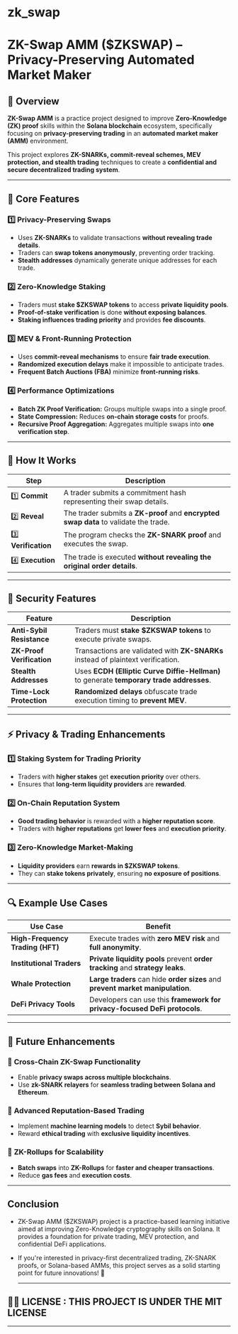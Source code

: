 # zk_swap

# ZK-Swap AMM ($ZKSWAP) – Privacy-Preserving Automated Market Maker

## 🚀 Overview

**ZK-Swap AMM** is a practice project designed to improve **Zero-Knowledge (ZK) proof** skills within the **Solana blockchain** ecosystem, specifically focusing on **privacy-preserving trading** in an **automated market maker (AMM)** environment.

This project explores **ZK-SNARKs, commit-reveal schemes, MEV protection, and stealth trading** techniques to create a **confidential and secure decentralized trading system**.


---


## 📌 Core Features

### 1️⃣ Privacy-Preserving Swaps
- Uses **ZK-SNARKs** to validate transactions **without revealing trade details**.
- Traders can **swap tokens anonymously**, preventing order tracking.
- **Stealth addresses** dynamically generate unique addresses for each trade.

### 2️⃣ Zero-Knowledge Staking
- Traders must **stake $ZKSWAP tokens** to access **private liquidity pools**.
- **Proof-of-stake verification** is done **without exposing balances**.
- **Staking influences trading priority** and provides **fee discounts**.

### 3️⃣ MEV & Front-Running Protection
- Uses **commit-reveal mechanisms** to ensure **fair trade execution**.
- **Randomized execution delays** make it impossible to anticipate trades.
- **Frequent Batch Auctions (FBA)** minimize **front-running risks**.

### 4️⃣ Performance Optimizations
- **Batch ZK Proof Verification:** Groups multiple swaps into a single proof.
- **State Compression:** Reduces **on-chain storage costs** for proofs.
- **Recursive Proof Aggregation:** Aggregates multiple swaps into **one verification step**.

---

## 🔄 How It Works

| **Step**  | **Description** |
|-----------|----------------|
| 1️⃣ **Commit** | A trader submits a commitment hash representing their swap details. |
| 2️⃣ **Reveal** | The trader submits a **ZK-proof** and **encrypted swap data** to validate the trade. |
| 3️⃣ **Verification** | The program checks the **ZK-SNARK proof** and executes the swap. |
| 4️⃣ **Execution** | The trade is executed **without revealing the original order details**. |

---

## 🔐 Security Features

| **Feature** | **Description** |
|------------|----------------|
| **Anti-Sybil Resistance** | Traders must **stake $ZKSWAP tokens** to execute private swaps. |
| **ZK-Proof Verification** | Transactions are validated with **ZK-SNARKs** instead of plaintext verification. |
| **Stealth Addresses** | Uses **ECDH (Elliptic Curve Diffie-Hellman)** to generate **temporary trade addresses**. |
| **Time-Lock Protection** | **Randomized delays** obfuscate trade execution timing to **prevent MEV**. |

---


## ⚡ Privacy & Trading Enhancements

### 1️⃣ **Staking System for Trading Priority**
- Traders with **higher stakes** get **execution priority** over others.
- Ensures that **long-term liquidity providers** are **rewarded**.

### 2️⃣ **On-Chain Reputation System**
- **Good trading behavior** is rewarded with a **higher reputation score**.
- Traders with **higher reputations** get **lower fees** and **execution priority**.

### 3️⃣ **Zero-Knowledge Market-Making**
- **Liquidity providers** earn **rewards in $ZKSWAP tokens**.
- They can **stake tokens privately**, ensuring **no exposure of positions**.

---


## 🔍 Example Use Cases

| **Use Case** | **Benefit** |
|-------------|------------|
| **High-Frequency Trading (HFT)** | Execute trades with **zero MEV risk** and **full anonymity**. |
| **Institutional Traders** | **Private liquidity pools** prevent **order tracking** and **strategy leaks**. |
| **Whale Protection** | **Large traders** can hide **order sizes** and **prevent market manipulation**. |
| **DeFi Privacy Tools** | Developers can use this **framework for privacy-focused DeFi protocols**. |

---

## 🚀 Future Enhancements

### 🔹 **Cross-Chain ZK-Swap Functionality**
- Enable **privacy swaps across multiple blockchains**.
- Use **zk-SNARK relayers** for **seamless trading between Solana and Ethereum**.

### 🔹 **Advanced Reputation-Based Trading**
- Implement **machine learning models** to detect **Sybil behavior**.
- Reward **ethical trading** with **exclusive liquidity incentives**.

### 🔹 **ZK-Rollups for Scalability**
- **Batch swaps** into **ZK-Rollups** for **faster and cheaper transactions**.
- Reduce **gas fees** and **execution costs**.

---

## Conclusion
 - ZK-Swap AMM ($ZKSWAP) project is a practice-based learning initiative aimed at improving Zero-Knowledge cryptography skills on Solana. It provides a foundation for private trading, MEV protection, and confidential DeFi applications.

- If you're interested in privacy-first decentralized trading, ZK-SNARK proofs, or Solana-based AMMs, this project serves as a solid starting point for future innovations! 🚀

  ---


## 🧾📜 LICENSE : THIS PROJECT IS UNDER THE MIT LICENSE 

  ---

